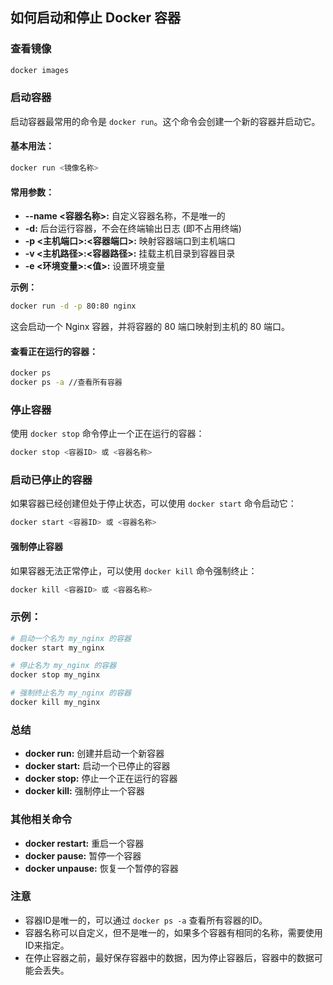 ## 如何启动和停止 Docker 容器

### 查看镜像

```bash
docker images
```

### 启动容器

启动容器最常用的命令是 `docker run`。这个命令会创建一个新的容器并启动它。
#### 基本用法：

```Bash
docker run <镜像名称>
```
#### 常用参数：

- **--name <容器名称>:** 自定义容器名称，不是唯一的
- **-d:** 后台运行容器，不会在终端输出日志 (即不占用终端)
- **-p <主机端口>:<容器端口>:** 映射容器端口到主机端口
- **-v <主机路径>:<容器路径>:** 挂载主机目录到容器目录
- **-e <环境变量>:<值>:** 设置环境变量

**示例：**

```Bash
docker run -d -p 80:80 nginx
```

这会启动一个 Nginx 容器，并将容器的 80 端口映射到主机的 80 端口。

#### 查看正在运行的容器：

```Bash
docker ps
docker ps -a //查看所有容器
```

### 停止容器

使用 `docker stop` 命令停止一个正在运行的容器：

```Bash
docker stop <容器ID> 或 <容器名称>
```

### 启动已停止的容器

如果容器已经创建但处于停止状态，可以使用 `docker start` 命令启动它：

```Bash
docker start <容器ID> 或 <容器名称>
```

#### 强制停止容器

如果容器无法正常停止，可以使用 `docker kill` 命令强制终止：

```Bash
docker kill <容器ID> 或 <容器名称>
```

### 示例：

```Bash
# 启动一个名为 my_nginx 的容器
docker start my_nginx

# 停止名为 my_nginx 的容器
docker stop my_nginx

# 强制终止名为 my_nginx 的容器
docker kill my_nginx
```

### 总结

- **docker run:** 创建并启动一个新容器
- **docker start:** 启动一个已停止的容器
- **docker stop:** 停止一个正在运行的容器
- **docker kill:** 强制停止一个容器

### 其他相关命令

- **docker restart:** 重启一个容器
- **docker pause:** 暂停一个容器
- **docker unpause:** 恢复一个暂停的容器

### 注意

- 容器ID是唯一的，可以通过 `docker ps -a` 查看所有容器的ID。
- 容器名称可以自定义，但不是唯一的，如果多个容器有相同的名称，需要使用ID来指定。
- 在停止容器之前，最好保存容器中的数据，因为停止容器后，容器中的数据可能会丢失。